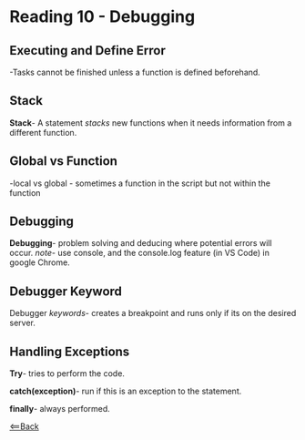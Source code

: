 # Reading 10 - Debugging

## Executing and Define Error

-Tasks cannot be finished unless a function is defined beforehand.

## Stack

**Stack**- A statement *stacks* new functions when it needs information from a different function.

## Global vs Function
-local vs global - sometimes a function in the script but not within the function

## Debugging

**Debugging**- problem solving and deducing where potential errors will occur.
*note*- use console, and the console.log feature (in VS Code) in google Chrome.

## Debugger Keyword

Debugger *keywords*- creates a breakpoint and runs only if its on the desired server. 

## Handling Exceptions

**Try**- tries to perform the code.

**catch(exception)**- run if this is an exception to the statement.

**finally**- always performed.

[<==Back](README.md)